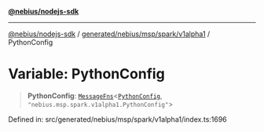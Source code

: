 [**@nebius/nodejs-sdk**](../../../../../../README.md)

---

[@nebius/nodejs-sdk](../../../../../../README.md) / [generated/nebius/msp/spark/v1alpha1](../README.md) / PythonConfig

# Variable: PythonConfig

> **PythonConfig**: [`MessageFns`](../../../../../../runtime/protos/core/interfaces/MessageFns.md)\<[`PythonConfig`](../interfaces/PythonConfig.md), `"nebius.msp.spark.v1alpha1.PythonConfig"`\>

Defined in: src/generated/nebius/msp/spark/v1alpha1/index.ts:1696
